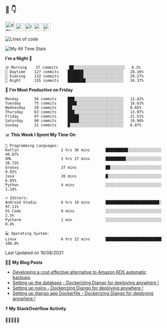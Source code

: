 ## :speech_balloon: :point_down:
[<img src='https://cdn.jsdelivr.net/npm/simple-icons@3.0.1/icons/dev-dot-to.svg' alt='dev' height='30'>](https://dev.to/ashiqursuperfly)    [<img src='https://cdn.jsdelivr.net/npm/simple-icons@3.0.1/icons/cloudbees.svg' alt='website' height='25'>](https://ashiqur-rahman-buet16.herokuapp.com/)    [<img src='https://cdn.jsdelivr.net/npm/simple-icons@3.0.1/icons/linkedin.svg' alt='linkedin' height='25'>](https://www.linkedin.com/in/ashiq-buet16/)    [<img src='https://cdn.jsdelivr.net/npm/simple-icons@3.0.1/icons/stackoverflow.svg' alt='stackoverflow' height='25'>](https://stackoverflow.com/users/10498418/because-im-batman)    [<img src='https://cdn.jsdelivr.net/npm/simple-icons@3.0.1/icons/facebook.svg' alt='facebook' height='25'>](https://www.facebook.com/ashiqur.superfly/)
<!--
[<img src='https://cdn.jsdelivr.net/npm/simple-icons@3.0.1/icons/instagram.svg' alt='instagram' height='40'>](https://www.instagram.com/ashiqursuperfly/)
[<img src='https://cdn.jsdelivr.net/npm/simple-icons@3.0.1/icons/github.svg' alt='github' height='40'>](https://github.com/ashiqursuperfly)  
-->
<!--START_SECTION:waka-->
![Lines of code](https://img.shields.io/badge/From%20Hello%20World%20I%27ve%20Written-3.3%20million%20lines%20of%20code-blue)

![My All Time Stats](https://github-readme-stats.vercel.app/api/wakatime?username=ashiqursuperfly&layout=compact)

**I'm a Night 🦉** 

```text
🌞 Morning    37 commits     ██░░░░░░░░░░░░░░░░░░░░░░░   8.2% 
🌆 Daytime    127 commits    ███████░░░░░░░░░░░░░░░░░░   28.16% 
🌃 Evening    132 commits    ███████░░░░░░░░░░░░░░░░░░   29.27% 
🌙 Night      155 commits    ████████░░░░░░░░░░░░░░░░░   34.37%

```
📅 **I'm Most Productive on Friday** 

```text
Monday       56 commits     ███░░░░░░░░░░░░░░░░░░░░░░   12.42% 
Tuesday      75 commits     ████░░░░░░░░░░░░░░░░░░░░░   16.63% 
Wednesday    39 commits     ██░░░░░░░░░░░░░░░░░░░░░░░   8.65% 
Thursday     63 commits     ███░░░░░░░░░░░░░░░░░░░░░░   13.97% 
Friday       97 commits     █████░░░░░░░░░░░░░░░░░░░░   21.51% 
Saturday     90 commits     █████░░░░░░░░░░░░░░░░░░░░   19.96% 
Sunday       31 commits     █░░░░░░░░░░░░░░░░░░░░░░░░   6.87%

```


📊 **This Week I Spent My Time On** 

```text
💬 Programming Languages: 
Kotlin                   2 hrs 36 mins       ██████████░░░░░░░░░░░░░░░   40.87% 
XML                      2 hrs 27 mins       █████████░░░░░░░░░░░░░░░░   38.73% 
Groovy                   37 mins             ██░░░░░░░░░░░░░░░░░░░░░░░   9.92% 
Java                     26 mins             █░░░░░░░░░░░░░░░░░░░░░░░░   6.85% 
Python                   4 mins              ░░░░░░░░░░░░░░░░░░░░░░░░░   1.24%

🔥 Editors: 
Android Studio           6 hrs 10 mins       ████████████████████████░   97.11% 
VS Code                  9 mins              ░░░░░░░░░░░░░░░░░░░░░░░░░   2.5% 
PyCharm                  1 min               ░░░░░░░░░░░░░░░░░░░░░░░░░   0.4%

💻 Operating System: 
Linux                    6 hrs 22 mins       █████████████████████████   100.0%

```

 Last Updated on 16/08/2021
<!--END_SECTION:waka-->
✍🏻 **My Blog Posts** 
<!-- BLOG-POST-LIST:START -->
- [Developing a cost effective alternative to Amazon RDS automatic backups](https://dev.to/ashiqursuperfly/cost-effective-alternative-to-amazon-rds-database-backups-1ll5)
- [Setting up the database - Dockerizing Django for deploying anywhere !](https://dev.to/ashiqursuperfly/setting-up-the-database-dockerizing-django-for-deploying-anywhere-3emg)
- [Setting up nginx - Dockerizing Django for deploying anywhere !](https://dev.to/ashiqursuperfly/setting-up-nginx-dockerizing-django-for-deploying-anywhere-536i)
- [Setting up django app Dockerfile - Dockerizing Django for deploying anywhere !](https://dev.to/ashiqursuperfly/setting-up-django-app-dockerfile-dockerizing-django-for-deploying-anywhere-4mpc)
<!-- BLOG-POST-LIST:END -->

❓ **My StackOverflow Activity**
<!-- STACKOVERFLOW:START -->🌮🌮🔥💯🌮<!-- STACKOVERFLOW:END -->


<!-- ![Top Langs](https://github-readme-stats.vercel.app/api/top-langs/?username=ashiqursuperfly&layout=compact) -->



<!--
![Ashiqur's Stats](https://github-readme-stats.vercel.app/api?username=ashiqursuperfly&show_icons=true&theme=nord&count_private=true)
![Top Langs](https://github-readme-stats.vercel.app/api/top-langs/?username=ashiqursuperfly&layout=compact&theme=radical)
![Profile views](https://gpvc.arturio.dev/ashiqursuperfly)
Here are some ideas to get you started:

- 🔭 I’m currently working on ...
- 🌱 I’m currently learning ...
- 👯 I’m looking to collaborate on ...
- 🤔 I’m looking for help with ...
- 💬 Ask me about ...
- 📫 How to reach me: ...
- 😄 Pronouns: ...
- ⚡ Fun fact: ...
-->
